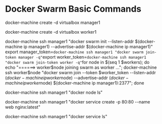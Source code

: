 # Docker Swarm Basic Commands

docker-machine create -d virtualbox manager1

docker-machine create -d virtualbox worker1

docker-machine ssh manager1 "docker swarm init --listen-addr $(docker-machine ip manager1) --advertise-addr $(docker-machine ip manager1)" export manager_token=`docker-machine ssh manager1 "docker swarm join-token manager -q"`export worker_token=`docker-machine ssh manager1 "docker swarm join-token worker -q"`for node in $(seq 1 $workers); do echo "======> worker$node joining swarm as worker ..."; docker-machine ssh worker$node "docker swarm join --token $worker_token --listen-addr $(docker-machine ip worker$node) --advertise-addr $(docker-machine ip worker$node) $(docker-machine ip manager1):2377"; done

docker-machine ssh manager1 "docker node ls"

docker-machine ssh manager1 "docker service create -p 80:80 --name web nginx:latest"

docker-machine ssh manager1 "docker service ls"
